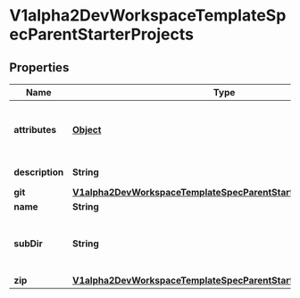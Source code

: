 

# V1alpha2DevWorkspaceTemplateSpecParentStarterProjects

## Properties

Name | Type | Description | Notes
------------ | ------------- | ------------- | -------------
**attributes** | [**Object**](.md) | Map of implementation-dependant free-form YAML attributes. |  [optional]
**description** | **String** | Description of a starter project |  [optional]
**git** | [**V1alpha2DevWorkspaceTemplateSpecParentStarterProjectsItemsGit**](V1alpha2DevWorkspaceTemplateSpecParentStarterProjectsItemsGit.md) |  |  [optional]
**name** | **String** | Project name | 
**subDir** | **String** | Sub-directory from a starter project to be used as root for starter project. |  [optional]
**zip** | [**V1alpha2DevWorkspaceTemplateSpecParentStarterProjectsItemsZip**](V1alpha2DevWorkspaceTemplateSpecParentStarterProjectsItemsZip.md) |  |  [optional]



